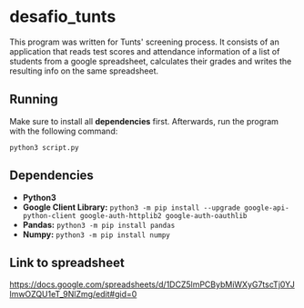 # desafio_tunts
This program was written for Tunts' screening process. It consists of an application that reads test scores and attendance information of a list of students from a google spreadsheet, calculates their grades and writes the resulting info on the same spreadsheet.  

## Running
Make sure to install all **dependencies** first. Afterwards, run the program with the following command:
```
python3 script.py
```

## Dependencies
* **Python3**
* **Google Client Library:** `python3 -m pip install --upgrade google-api-python-client google-auth-httplib2 google-auth-oauthlib`
* **Pandas:** `python3 -m pip install pandas`
* **Numpy:** `python3 -m pip install numpy`

## Link to spreadsheet
https://docs.google.com/spreadsheets/d/1DCZ5lmPCBybMiWXyG7tscTj0YJlmwOZQU1eT_9NlZmg/edit#gid=0

